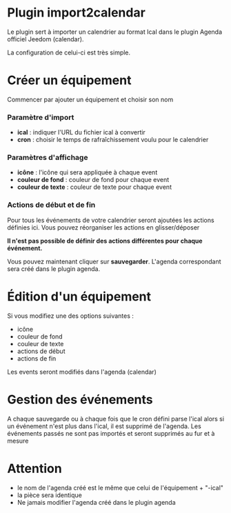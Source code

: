 # Plugin import2calendar

Le plugin sert à importer un calendrier au format Ical dans le plugin Agenda officiel Jeedom (calendar).

La configuration de celui-ci est très simple.

# Créer un équipement
Commencer par ajouter un équipement et choisir son nom
### Paramètre d'import
- **ical** : indiquer l'URL du fichier ical à convertir
- **cron** : choisir le temps de rafraîchissement voulu pour le calendrier

### Paramètres d'affichage
- **icône** : l'icône qui sera appliquée à chaque event
- **couleur de fond** : couleur de fond pour chaque event
- **couleur de texte** : couleur de texte pour chaque event

### Actions de début et de fin
Pour tous les événements de votre calendrier seront ajoutées les actions définies ici.
Vous pouvez réorganiser les actions en glisser/déposer

**Il n'est pas possible de définir des actions différentes pour chaque événement.**

Vous pouvez maintenant cliquer sur **sauvegarder**.
L'agenda correspondant sera créé dans le plugin agenda.

# Édition d'un équipement
Si vous modifiez une des options suivantes :
- icône
- couleur de fond
- couleur de texte
- actions de début
- actions de fin

Les events seront modifiés dans l'agenda (calendar)

# Gestion des événements
A chaque sauvegarde ou à chaque fois que le cron défini parse l'ical alors si un événement n'est plus dans l'ical, il est supprimé de l'agenda.
Les événements passés ne sont pas importés et seront supprimés au fur et à mesure
# Attention
- le nom de l'agenda créé est le même que celui de l'équipement + "-ical"
- la pièce sera identique
- Ne jamais modifier l'agenda créé dans le plugin agenda